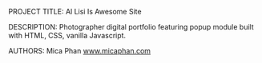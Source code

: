 PROJECT TITLE:
Al Lisi Is Awesome Site

DESCRIPTION:
Photographer digital portfolio featuring popup module built with HTML, CSS, vanilla Javascript.

AUTHORS:
Mica Phan
www.micaphan.com
